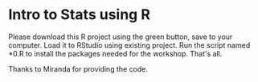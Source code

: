 # Intro to Stats using R

Please download this R project using the green button, save to your computer.
Load it to RStudio using existing project.
Run the script named *0.R to install the packages needed for the workshop.
That's all.

Thanks to Miranda for providing the code.


